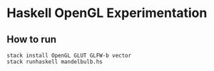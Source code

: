 # Haskell OpenGL Experimentation

## How to run
```
stack install OpenGL GLUT GLFW-b vector
stack runhaskell mandelbulb.hs
```
